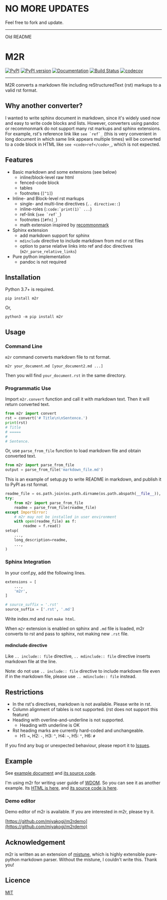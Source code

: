 # NO MORE UPDATES

Feel free to fork and update.

---

Old README

M2R
===

[![PyPI](https://img.shields.io/pypi/v/m2r.svg)](https://pypi.python.org/pypi/m2r)
[![PyPI version](https://img.shields.io/pypi/pyversions/m2r.svg)](https://pypi.python.org/pypi/m2r)
[![Documentation](https://img.shields.io/badge/docs-latest-brightgreen.svg)](https://miyakogi.github.io/m2r)
[![Build Status](https://travis-ci.org/miyakogi/m2r.svg?branch=master)](https://travis-ci.org/miyakogi/m2r)
[![codecov](https://codecov.io/gh/miyakogi/m2r/branch/master/graph/badge.svg)](https://codecov.io/gh/miyakogi/m2r)

--------------------------------------------------------------------------------

M2R converts a markdown file including reStructuredText (rst) markups to a valid
rst format.

## Why another converter?

I wanted to write sphinx document in markdown, since it's widely used now and
easy to write code blocks and lists. However, converters using pandoc or
recommonmark do not support many rst markups and sphinx extensions. For
example, rst's reference link like ``see `ref`_`` (this is very convenient in
long document in which same link appears multiple times) will be converted to
a code block in HTML like `see <code>ref</code>_`, which is not expected.

## Features

* Basic markdown and some extensions (see below)
    * inline/block-level raw html
    * fenced-code block
    * tables
    * footnotes (``[^1]``)
* Inline- and Block-level rst markups
    * single- and multi-line directives (`.. directive::`)
    * inline-roles (``:code:`print(1)` ...``)
    * ref-link (``see `ref`_``)
    * footnotes (``[#fn]_``)
    * math extension inspired by [recommonmark](https://recommonmark.readthedocs.io/en/latest/index.html)
* Sphinx extension
    * add markdown support for sphinx
    * ``mdinclude`` directive to include markdown from md or rst files
    * option to parse relative links into ref and doc directives (``m2r_parse_relative_links``)
* Pure python implementation
    * pandoc is not required

## Installation

Python 3.7+ is required.

```
pip install m2r
```

Or,

```
python3 -m pip install m2r
```

## Usage

### Command Line

`m2r` command converts markdown file to rst format.

```
m2r your_document.md [your_document2.md ...]
```

Then you will find `your_document.rst` in the same directory.

### Programmatic Use

Import `m2r.convert` function and call it with markdown text.
Then it will return converted text.

```python
from m2r import convert
rst = convert('# Title\n\nSentence.')
print(rst)
# Title
# =====
#
# Sentence.
```

Or, use `parse_from_file` function to load markdown file and obtain converted
text.

```python
from m2r import parse_from_file
output = parse_from_file('markdown_file.md')
```

This is an example of setup.py to write README in markdown, and publish it to
PyPI as rst format.

```python
readme_file = os.path.join(os.path.dirname(os.path.abspath(__file__)), 'README.md')
try:
    from m2r import parse_from_file
    readme = parse_from_file(readme_file)
except ImportError:
    # m2r may not be installed in user environment
    with open(readme_file) as f:
        readme = f.read()
setup(
    ...,
    long_description=readme,
    ...,
)
```

### Sphinx Integration

In your conf.py, add the following lines.

```python
extensions = [
    ...,
    'm2r',
]

# source_suffix = '.rst'
source_suffix = ['.rst', '.md']
```

Write index.md and run `make html`.

When `m2r` extension is enabled on sphinx and `.md` file is loaded, m2r
converts to rst and pass to sphinx, not making new `.rst` file.

#### mdinclude directive

Like `.. include:: file` directive, `.. mdinclude:: file` directive inserts
markdown file at the line.

Note: do not use `.. include:: file` directive to include markdown file even if
in the markdown file, please use `.. mdinclude:: file` instead.

## Restrictions

* In the rst's directives, markdown is not available. Please write in rst.
* Column alignment of tables is not supported. (rst does not support this feature)
* Heading with overline-and-underline is not supported.
  * Heading with underline is OK
* Rst heading marks are currently hard-coded and unchangeable.
  * H1: `=`, H2: `-`, H3: `^`, H4: `~`, H5: `"`, H6: `#`

If you find any bug or unexpected behaviour, please report it to
[Issues](https://github.com/miyakogi/m2r/issues).

## Example

See [example document](https://miyakogi.github.io/m2r/example.html) and [its
source code](https://github.com/miyakogi/m2r/blob/master/docs/example.md).

I'm using m2r for writing user guide of [WDOM](https://github.com/miyakogi/wdom).
So you can see it as another example. Its [HTML is
here](http://wdom-py.readthedocs.io/en/latest/guide/index.html), and [its
source code is here](https://github.com/miyakogi/wdom/tree/dev/docs/guide).

### Demo editor

Demo editor of m2r is available.
If you are interested in m2r, please try it.

[https://github.com/miyakogi/m2rdemo](https://github.com/miyakogi/m2rdemo)

## Acknowledgement

m2r is written as an extension of
[mistune](http://mistune.readthedocs.io/en/latest/), which is highly extensible
pure-python markdown parser.
Without the mistune, I couldn't write this. Thank you!

## Licence

[MIT](https://github.com/miyakogi/m2r/blob/master/LICENSE)
